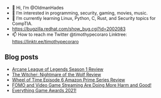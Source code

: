 - 👋 Hi, I’m @OldmanHades
- 👀 I’m interested in programming, security, gaming, movies, music.
- 🌱 I’m currently learning Linux, Python, C, Rust, and Security topics for CompTIA.
- https://bugzilla.redhat.com/show_bug.cgi?id=2002083
- 📫 How to reach me Twitter @timothypecoraro
Linktree: https://linktr.ee/timothypecoraro

## Blog posts
<!-- BLOG-POST-LIST:START -->
- [Arcane League of Legends Season 1 Review](https://medium.com/@timothypecoraro/arcane-league-of-legends-season-1-review-77412590a6c6?source=rss-5097f5c9b801------2)
- [The Witcher: Nightmare of the Wolf Review](https://medium.com/@timothypecoraro/the-witcher-nightmare-of-the-wolf-review-801610b9c39e?source=rss-5097f5c9b801------2)
- [Wheel of Time Episode 6 Amazon Prime Series Review](https://medium.com/@timothypecoraro/wheel-of-time-episode-6-amazon-prime-series-review-eaf68a46d3b1?source=rss-5097f5c9b801------2)
- [FOMO and Video Game Streaming Are Doing More Harm and Good!](https://medium.com/@timothypecoraro/fomo-and-video-game-streaming-are-doing-more-harm-and-good-b769d82b248a?source=rss-5097f5c9b801------2)
- [Everything Game Awards 2021!](https://medium.com/@timothypecoraro/the-game-awards-2021-5a2de0006678?source=rss-5097f5c9b801------2)
<!-- BLOG-POST-LIST:END -->
